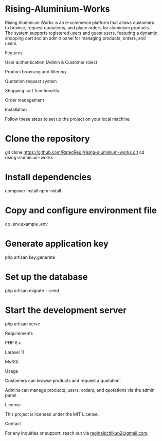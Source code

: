 # Rising-Aluminium-Works
Rising Aluminium Works is an e-commerce platform that allows customers to browse, request quotations, and place orders for aluminium products. The system supports registered users and guest users, featuring a dynamic shopping cart and an admin panel for managing products, orders, and users.

Features

User authentication (Admin & Customer roles)

Product browsing and filtering

Quotation request system

Shopping cart functionality

Order management


Installation

Follow these steps to set up the project on your local machine:

# Clone the repository
git clone https://github.com/RatedRegi/rising-aluminium-works.git
cd rising-aluminium-works

# Install dependencies
composer install
npm install

# Copy and configure environment file
cp .env.example .env

# Generate application key
php artisan key:generate

# Set up the database
php artisan migrate --seed

# Start the development server
php artisan serve

Requirements

PHP 8.x

Laravel 11

MySQL


Usage

Customers can browse products and request a quotation.

Admins can manage products, users, orders, and quotations via the admin panel.


License

This project is licensed under the MIT License.

Contact

For any inquiries or support, reach out via reginaldchikun2@gmail.com.

